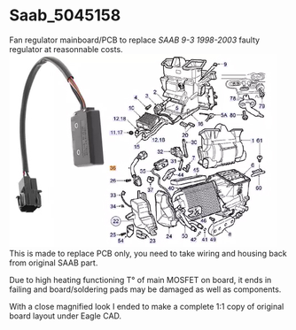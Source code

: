 # Saab_5045158
Fan regulator mainboard/PCB to replace *SAAB 9-3 1998-2003* faulty regulator at reasonnable costs.
![Alt text](5045158_2.jpg)
This is made to replace PCB only, you need to take wiring and housing back from original SAAB part.

Due to high heating functioning T° of main MOSFET on board, it ends in failing and board/soldering pads may be damaged as well as components.

With a close magnified look I ended to make a complete 1:1 copy of original board layout under Eagle CAD.
